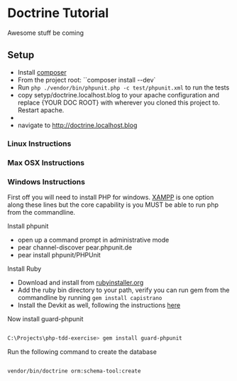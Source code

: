 # Doctrine Tutorial
Awesome stuff be coming


## Setup
* Install [composer](http://getcomposer)
* From the project root: ``composer install --dev`
* Run ``php ./vendor/bin/phpunit.php -c test/phpunit.xml`` to run the
tests
* copy setyp/doctrine.localhost.blog to your apache configuration and replace
{YOUR DOC ROOT} with wherever you cloned this project to. Restart
apache.
* 
* navigate to http://doctrine.localhost.blog



### Linux Instructions

### Max OSX Instructions

### Windows Instructions
First off you will need to install PHP for windows. [XAMPP](http://www.apachefriends.org/en/xampp.html) is one option along these lines but the core capability is you 
MUST be able to run php from the commandline. 

Install phpunit
* open up a command prompt in administrative mode
* pear channel-discover pear.phpunit.de
* pear install phpunit/PHPUnit


Install Ruby
* Download and install from [rubyinstaller.org](http://rubyinstaller.org/downloads/)
* Add the ruby bin directory to your path, verify you can run gem from the commandline by running `gem install capistrano`
* Install the Devkit as well, following the instructions [here](https://github.com/oneclick/rubyinstaller/wiki/Development-Kit)

Now install guard-phpunit

```bash

C:\Projects\php-tdd-exercise> gem install guard-phpunit

```

Run the following command to create the database

```bash

vendor/bin/doctrine orm:schema-tool:create

```
